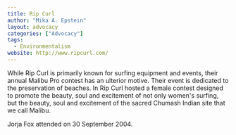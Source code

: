 ```yaml
---
title: Rip Curl
author: "Mika A. Epstein"
layout: advocacy
categories: ["Advocacy"]
tags:
  - Environmentalism
website: http://www.ripcurl.com/
---
```


While Rip Curl is primarily known for surfing equipment and events, their annual Malibu Pro contest has an ulterior motive. Their event is dedicated to the preservation of beaches. In Rip Curl hosted a female contest designed to promote the beauty, soul and excitement of not only women's surfing, but the beauty, soul and excitement of the sacred Chumash Indian site that we call Malibu.

Jorja Fox attended on 30 September 2004.